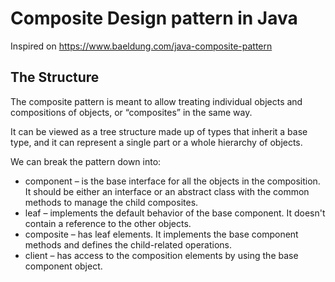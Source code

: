 # Composite Design pattern in Java

Inspired on https://www.baeldung.com/java-composite-pattern

## The Structure

The composite pattern is meant to allow treating individual objects and compositions of objects, or “composites” in the same way. 

It can be viewed as a tree structure made up of types that inherit a base type, and it can represent a single part or a whole hierarchy of objects.

We can break the pattern down into:

* component – is the base interface for all the objects in the composition. It should be either an interface or an abstract
 class with the common methods to manage the child composites.
* leaf – implements the default behavior of the base component. It doesn't contain a reference to the other objects.
* composite – has leaf elements. It implements the base component methods and defines the child-related operations.
* client – has access to the composition elements by using the base component object.

